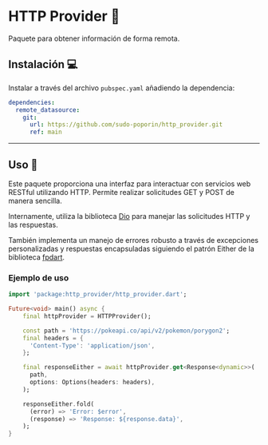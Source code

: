 # HTTP Provider 📡

Paquete para obtener información de forma remota.

## Instalación 💻

Instalar a través del archivo `pubspec.yaml` añadiendo la dependencia:

```yaml
dependencies:
  remote_datasource:
    git:
      url: https://github.com/sudo-poporin/http_provider.git
      ref: main
```

---

## Uso 📖

Este paquete proporciona una interfaz para interactuar con servicios web RESTful utilizando HTTP. Permite realizar solicitudes GET y POST de manera sencilla.

Internamente, utiliza la biblioteca [Dio](https://pub.dev/packages/dio) para manejar las solicitudes HTTP y las respuestas.

También implementa un manejo de errores robusto a través de excepciones personalizadas y respuestas encapsuladas siguiendo el patrón Either de la biblioteca [fpdart](https://pub.dev/packages/fpdart).

### Ejemplo de uso

```dart
import 'package:http_provider/http_provider.dart';

Future<void> main() async {
    final httpProvider = HTTPProvider();

    const path = 'https://pokeapi.co/api/v2/pokemon/porygon2';
    final headers = {
      'Content-Type': 'application/json',
    };

    final responseEither = await httpProvider.get<Response<dynamic>>(
      path,
      options: Options(headers: headers),
    );

    responseEither.fold(
      (error) => 'Error: $error',
      (response) => 'Response: ${response.data}',
    );
}
```
